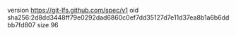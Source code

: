 version https://git-lfs.github.com/spec/v1
oid sha256:2d8dd3448ff79e0292dad6860c0ef7dd35127d7e11d37ea8b1a6b6ddbb7fd807
size 96
